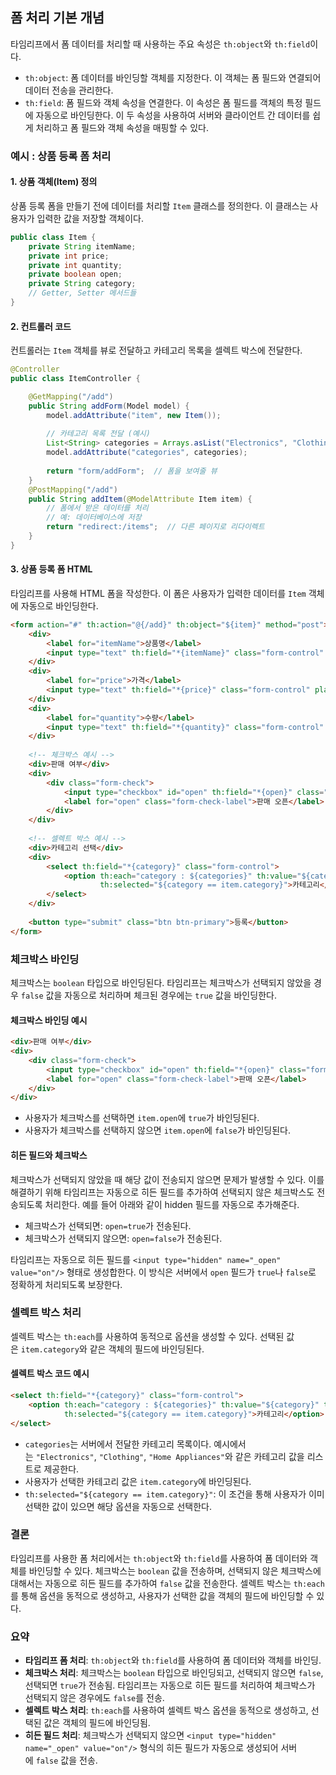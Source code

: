 ## 폼 처리 기본 개념
타임리프에서 폼 데이터를 처리할 때 사용하는 주요 속성은 `th:object`와 `th:field`이다.

- `th:object`: 폼 데이터를 바인딩할 객체를 지정한다. 이 객체는 폼 필드와 연결되어 데이터 전송을 관리한다.
- `th:field`: 폼 필드와 객체 속성을 연결한다. 이 속성은 폼 필드를 객체의 특정 필드에 자동으로 바인딩한다.
이 두 속성을 사용하여 서버와 클라이언트 간 데이터를 쉽게 처리하고 폼 필드와 객체 속성을 매핑할 수 있다.
### 예시 : 상품 등록 폼 처리

#### 1. 상품 객체(Item) 정의
상품 등록 폼을 만들기 전에 데이터를 처리할 `Item` 클래스를 정의한다. 이 클래스는 사용자가 입력한 값을 저장할 객체이다.
```java
public class Item {
    private String itemName;
    private int price;
    private int quantity;
    private boolean open;
    private String category;
    // Getter, Setter 메서드들
}
```
#### 2. 컨트롤러 코드
컨트롤러는 `Item` 객체를 뷰로 전달하고 카테고리 목록을 셀렉트 박스에 전달한다.
```java
@Controller
public class ItemController {

    @GetMapping("/add")
    public String addForm(Model model) {
        model.addAttribute("item", new Item());
        
        // 카테고리 목록 전달 (예시)
        List<String> categories = Arrays.asList("Electronics", "Clothing", "Home Appliances");
        model.addAttribute("categories", categories);
        
        return "form/addForm";  // 폼을 보여줄 뷰
    }
    @PostMapping("/add")
    public String addItem(@ModelAttribute Item item) {
        // 폼에서 받은 데이터를 처리
        // 예: 데이터베이스에 저장
        return "redirect:/items";  // 다른 페이지로 리다이렉트
    }
}
```
#### 3. 상품 등록 폼 HTML
타임리프를 사용해 HTML 폼을 작성한다. 이 폼은 사용자가 입력한 데이터를 `Item` 객체에 자동으로 바인딩한다.
```html
<form action="#" th:action="@{/add}" th:object="${item}" method="post">
    <div>
        <label for="itemName">상품명</label>
        <input type="text" th:field="*{itemName}" class="form-control" placeholder="상품명을 입력하세요">
    </div>
    <div>
        <label for="price">가격</label>
        <input type="text" th:field="*{price}" class="form-control" placeholder="가격을 입력하세요">
    </div>
    <div>
        <label for="quantity">수량</label>
        <input type="text" th:field="*{quantity}" class="form-control" placeholder="수량을 입력하세요">
    </div>
    
    <!-- 체크박스 예시 -->
    <div>판매 여부</div>
    <div>
        <div class="form-check">
            <input type="checkbox" id="open" th:field="*{open}" class="form-check-input">
            <label for="open" class="form-check-label">판매 오픈</label>
        </div>
    </div>
    
    <!-- 셀렉트 박스 예시 -->
    <div>카테고리 선택</div>
    <div>
        <select th:field="*{category}" class="form-control">
            <option th:each="category : ${categories}" th:value="${category}" th:text="${category}" 
                    th:selected="${category == item.category}">카테고리</option>
        </select>
    </div>
    
    <button type="submit" class="btn btn-primary">등록</button>
</form>
```
### 체크박스 바인딩
체크박스는 `boolean` 타입으로 바인딩된다. 타임리프는 체크박스가 선택되지 않았을 경우 `false` 값을 자동으로 처리하며 체크된 경우에는 `true` 값을 바인딩한다.

#### 체크박스 바인딩 예시
```html
<div>판매 여부</div>
<div>
    <div class="form-check">
        <input type="checkbox" id="open" th:field="*{open}" class="form-check-input">
        <label for="open" class="form-check-label">판매 오픈</label>
    </div>
</div>
```
- 사용자가 체크박스를 선택하면 `item.open`에 `true`가 바인딩된다.
- 사용자가 체크박스를 선택하지 않으면 `item.open`에 `false`가 바인딩된다.

#### 히든 필드와 체크박스
체크박스가 선택되지 않았을 때 해당 값이 전송되지 않으면 문제가 발생할 수 있다. 이를 해결하기 위해 타임리프는 자동으로 히든 필드를 추가하여 선택되지 않은 체크박스도 전송되도록 처리한다. 예를 들어 아래와 같이 hidden 필드를 자동으로 추가해준다.

- 체크박스가 선택되면: `open=true`가 전송된다.
- 체크박스가 선택되지 않으면: `open=false`가 전송된다.

타임리프는 자동으로 히든 필드를 `<input type="hidden" name="_open" value="on"/>` 형태로 생성합한다. 이 방식은 서버에서 `open` 필드가 `true`나 `false`로 정확하게 처리되도록 보장한다.

### 셀렉트 박스 처리
셀렉트 박스는 `th:each`를 사용하여 동적으로 옵션을 생성할 수 있다. 선택된 값은 `item.category`와 같은 객체의 필드에 바인딩된다.

#### 셀렉트 박스 코드 예시
```html
<select th:field="*{category}" class="form-control">
    <option th:each="category : ${categories}" th:value="${category}" th:text="${category}" 
            th:selected="${category == item.category}">카테고리</option>
</select>
```
- `categories`는 서버에서 전달한 카테고리 목록이다. 예시에서는 `"Electronics"`, `"Clothing"`, `"Home Appliances"`와 같은 카테고리 값을 리스트로 제공한다.
- 사용자가 선택한 카테고리 값은 `item.category`에 바인딩된다.
- `th:selected="${category == item.category}"`: 이 조건을 통해 사용자가 이미 선택한 값이 있으면 해당 옵션을 자동으로 선택한다.

### 결론
타임리프를 사용한 폼 처리에서는 `th:object`와 `th:field`를 사용하여 폼 데이터와 객체를 바인딩할 수 있다. 체크박스는 `boolean` 값을 전송하며, 선택되지 않은 체크박스에 대해서는 자동으로 히든 필드를 추가하여 `false` 값을 전송한다. 셀렉트 박스는 `th:each`를 통해 옵션을 동적으로 생성하고, 사용자가 선택한 값을 객체의 필드에 바인딩할 수 있다.

### 요약

- **타임리프 폼 처리**: `th:object`와 `th:field`를 사용하여 폼 데이터와 객체를 바인딩.
- **체크박스 처리**: 체크박스는 `boolean` 타입으로 바인딩되고, 선택되지 않으면 `false`, 선택되면 `true`가 전송됨. 타임리프는 자동으로 히든 필드를 처리하여 체크박스가 선택되지 않은 경우에도 `false`를 전송.
- **셀렉트 박스 처리**: `th:each`를 사용하여 셀렉트 박스 옵션을 동적으로 생성하고, 선택된 값은 객체의 필드에 바인딩됨.
- **히든 필드 처리**: 체크박스가 선택되지 않으면 `<input type="hidden" name="_open" value="on"/>` 형식의 히든 필드가 자동으로 생성되어 서버에 `false` 값을 전송.